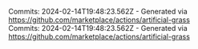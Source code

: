 Commits: 2024-02-14T19:48:23.562Z - Generated via https://github.com/marketplace/actions/artificial-grass
<br>
Commits: 2024-02-14T19:48:23.562Z - Generated via https://github.com/marketplace/actions/artificial-grass
<br>
